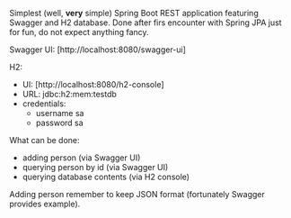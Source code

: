 Simplest (well, **very** simple) Spring Boot REST application featuring Swagger and H2 database.
Done after firs encounter with Spring JPA just for fun, do not expect anything fancy.

Swagger UI: [http://localhost:8080/swagger-ui]

H2:
* UI: [http://localhost:8080/h2-console]
* URL: jdbc:h2:mem:testdb
* credentials:
    * username sa
    * password sa
    
What can be done:
* adding person (via Swagger UI)
* querying person by id (via Swagger UI)
* querying database contents (via H2 console)

Adding person remember to keep JSON format (fortunately Swagger provides example).